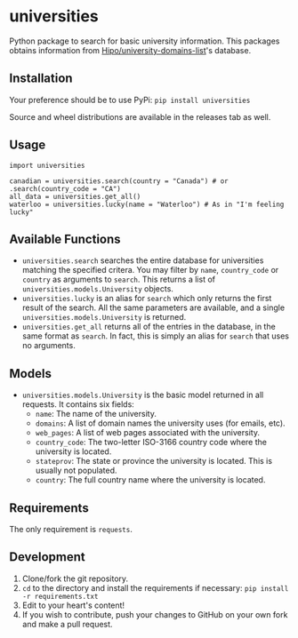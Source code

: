 # universities

Python package to search for basic university information. This packages obtains information from [Hipo/university-domains-list](https://github.com/Hipo/university-domains-list)'s database.

## Installation

Your preference should be to use PyPi: `pip install universities`

Source and wheel distributions are available in the releases tab as well.

## Usage

```
import universities

canadian = universities.search(country = "Canada") # or .search(country_code = "CA")
all_data = universities.get_all()
waterloo = universities.lucky(name = "Waterloo") # As in "I'm feeling lucky"
```

## Available Functions

 - `universities.search` searches the entire database for universities matching the specified critera. You may filter by `name`, `country_code` or `country` as arguments to `search`. This returns a list of `universities.models.University` objects.
 - `universities.lucky` is an alias for `search` which only returns the first result of the search. All the same parameters are available, and a single `universities.models.University` is returned.
 - `universities.get_all` returns all of the entries in the database, in the same format as `search`. In fact, this is simply an alias for `search` that uses no arguments.

## Models

 - `universities.models.University` is the basic model returned in all requests. It contains six fields:
   - `name`: The name of the university.
   - `domains`: A list of domain names the university uses (for emails, etc).
   - `web_pages`: A list of web pages associated with the university.
   - `country_code`: The two-letter ISO-3166 country code where the university is located.
   - `stateprov`: The state or province the university is located. This is usually not populated.
   - `country`: The full country name where the university is located.

## Requirements

The only requirement is `requests`.

## Development

1. Clone/fork the git repository.
2. `cd` to the directory and install the requirements if necessary: `pip install -r requirements.txt`
3. Edit to your heart's content!
4. If you wish to contribute, push your changes to GitHub on your own fork and make a pull request.